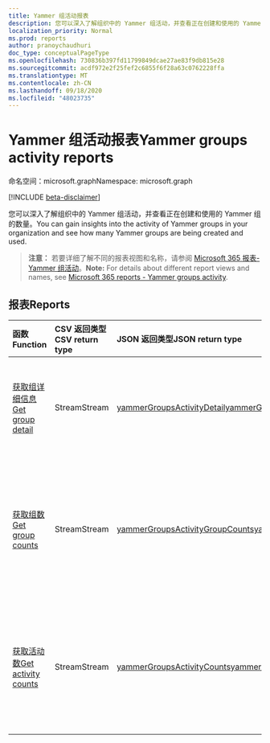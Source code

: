 ```yaml
---
title: Yammer 组活动报表
description: 您可以深入了解组织中的 Yammer 组活动，并查看正在创建和使用的 Yammer 组的数量。
localization_priority: Normal
ms.prod: reports
author: pranoychaudhuri
doc_type: conceptualPageType
ms.openlocfilehash: 730836b397fd11799849dcae27ae83f9db815e28
ms.sourcegitcommit: acdf972e2f25fef2c6855f6f28a63c0762228ffa
ms.translationtype: MT
ms.contentlocale: zh-CN
ms.lasthandoff: 09/18/2020
ms.locfileid: "48023735"
---
```

# <a name="yammer-groups-activity-reports"></a><span data-ttu-id="819b6-103">Yammer 组活动报表</span><span class="sxs-lookup"><span data-stu-id="819b6-103">Yammer groups activity reports</span></span>

<span data-ttu-id="819b6-104">命名空间：microsoft.graph</span><span class="sxs-lookup"><span data-stu-id="819b6-104">Namespace: microsoft.graph</span></span>

[!INCLUDE [beta-disclaimer](../../includes/beta-disclaimer.md)]

<span data-ttu-id="819b6-105">您可以深入了解组织中的 Yammer 组活动，并查看正在创建和使用的 Yammer 组的数量。</span><span class="sxs-lookup"><span data-stu-id="819b6-105">You can gain insights into the activity of Yammer groups in your organization and see how many Yammer groups are being created and used.</span></span>

> <span data-ttu-id="819b6-106">**注意：** 若要详细了解不同的报表视图和名称，请参阅 [Microsoft 365 报表-Yammer 组活动](https://support.office.com/client/Yammer-groups-activity-report-94dd92ec-ea73-43c6-b51f-2a11fd78aa31)。</span><span class="sxs-lookup"><span data-stu-id="819b6-106">**Note:** For details about different report views and names, see [Microsoft 365 reports - Yammer groups activity](https://support.office.com/client/Yammer-groups-activity-report-94dd92ec-ea73-43c6-b51f-2a11fd78aa31).</span></span>

## <a name="reports"></a><span data-ttu-id="819b6-107">报表</span><span class="sxs-lookup"><span data-stu-id="819b6-107">Reports</span></span>

| <span data-ttu-id="819b6-108">函数</span><span class="sxs-lookup"><span data-stu-id="819b6-108">Function</span></span>                                 | <span data-ttu-id="819b6-109">CSV 返回类型</span><span class="sxs-lookup"><span data-stu-id="819b6-109">CSV return type</span></span> | <span data-ttu-id="819b6-110">JSON 返回类型</span><span class="sxs-lookup"><span data-stu-id="819b6-110">JSON return type</span></span>                         | <span data-ttu-id="819b6-111">说明</span><span class="sxs-lookup"><span data-stu-id="819b6-111">Description</span></span>                              |
| :--------------------------------------- | :-------------- | :--------------------------------------- | ---------------------------------------- |
| [<span data-ttu-id="819b6-112">获取组详细信息</span><span class="sxs-lookup"><span data-stu-id="819b6-112">Get group detail</span></span>](../api/reportroot-getyammergroupsactivitydetail.md) | <span data-ttu-id="819b6-113">Stream</span><span class="sxs-lookup"><span data-stu-id="819b6-113">Stream</span></span>          | [<span data-ttu-id="819b6-114">yammerGroupsActivityDetail</span><span class="sxs-lookup"><span data-stu-id="819b6-114">yammerGroupsActivityDetail</span></span>](../resources/yammergroupsactivitydetail.md) | <span data-ttu-id="819b6-115">获取组执行的 Yammer 组活动的详细信息。</span><span class="sxs-lookup"><span data-stu-id="819b6-115">Get details about Yammer groups activity by group.</span></span> |
| [<span data-ttu-id="819b6-116">获取组数</span><span class="sxs-lookup"><span data-stu-id="819b6-116">Get group counts</span></span>](../api/reportroot-getyammergroupsactivitygroupcounts.md) | <span data-ttu-id="819b6-117">Stream</span><span class="sxs-lookup"><span data-stu-id="819b6-117">Stream</span></span>          | [<span data-ttu-id="819b6-118">yammerGroupsActivityGroupCounts</span><span class="sxs-lookup"><span data-stu-id="819b6-118">yammerGroupsActivityGroupCounts</span></span>](../resources/yammergroupsactivitygroupcounts.md) | <span data-ttu-id="819b6-119">获取存在的总组数，以及有多少组包含组对话活动。</span><span class="sxs-lookup"><span data-stu-id="819b6-119">Get the total number of groups that existed and how many included group conversation activity.</span></span> |
| [<span data-ttu-id="819b6-120">获取活动数</span><span class="sxs-lookup"><span data-stu-id="819b6-120">Get activity counts</span></span>](../api/reportroot-getyammergroupsactivitycounts.md) | <span data-ttu-id="819b6-121">Stream</span><span class="sxs-lookup"><span data-stu-id="819b6-121">Stream</span></span>          | [<span data-ttu-id="819b6-122">yammerGroupsActivityCounts</span><span class="sxs-lookup"><span data-stu-id="819b6-122">yammerGroupsActivityCounts</span></span>](../resources/yammergroupsactivitycounts.md) | <span data-ttu-id="819b6-123">获取组中已发布、已阅读和已赞的 Yammer 消息数。</span><span class="sxs-lookup"><span data-stu-id="819b6-123">Get the number of Yammer messages posted, read, and liked in groups.</span></span> |


